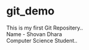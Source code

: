 # git_demo
This is my first Git Repositery..
<br>
Name - Shovan Dhara 
<br>
Computer Science Student..

